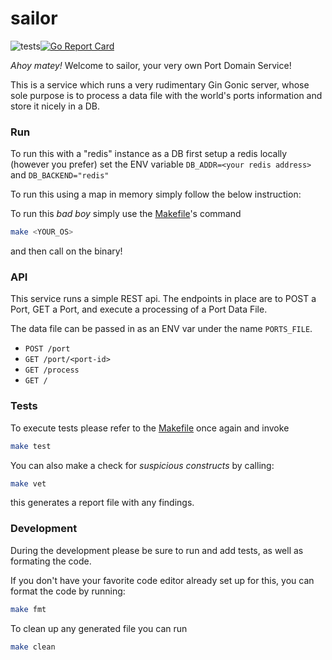 # sailor
![tests](https://github.com/bjornaer/sailor/actions/workflows/push.yaml/badge.svg)[![Go Report Card](https://goreportcard.com/badge/github.com/bjornaer/sailor)](https://goreportcard.com/report/github.com/bjornaer/sailor)

*Ahoy matey!* Welcome to sailor, your very own Port Domain Service!

This is a service which runs a very rudimentary Gin Gonic server, whose sole purpose is to process a data file with the world's ports information and store it nicely in a DB.

### Run 

To run this with a "redis" instance as a DB first setup a redis locally (however you prefer) set the ENV variable `DB_ADDR=<your redis address>` and `DB_BACKEND="redis"`

To run this using a map in memory simply follow the below instruction:



To run this _bad boy_ simply use the [Makefile](./Makefile)'s command

```sh
make <YOUR_OS>
```

and then call on the binary!

### API

This service runs a simple REST api. The endpoints in place are to POST a Port, GET a Port, and execute a processing of a Port Data File.

The data file can be passed in as an ENV var under the name `PORTS_FILE`.

- `POST /port`
- `GET /port/<port-id>`
- `GET /process`
- `GET /`

### Tests

To execute tests please refer to the [Makefile](./Makefile) once again and invoke

```sh
make test
```

You can also make a check for _suspicious constructs_ by calling:

```sh
make vet
```

this generates a report file with any findings.

### Development

During the development please be sure to run and add tests, as well as formating the code.

If you don't have your favorite code editor already set up for this, you can format the code by running:

```sh
make fmt
```

To clean up any generated file you can run

```sh
make clean
```

